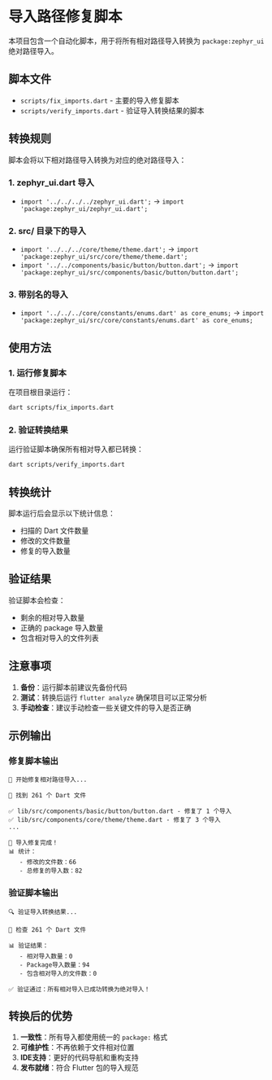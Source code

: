 # 导入路径修复脚本

本项目包含一个自动化脚本，用于将所有相对路径导入转换为 `package:zephyr_ui` 绝对路径导入。

## 脚本文件

- `scripts/fix_imports.dart` - 主要的导入修复脚本
- `scripts/verify_imports.dart` - 验证导入转换结果的脚本

## 转换规则

脚本会将以下相对路径导入转换为对应的绝对路径导入：

### 1. zephyr_ui.dart 导入
- `import '../../../../zephyr_ui.dart';` → `import 'package:zephyr_ui/zephyr_ui.dart';`

### 2. src/ 目录下的导入
- `import '../../../core/theme/theme.dart';` → `import 'package:zephyr_ui/src/core/theme/theme.dart';`
- `import '../../components/basic/button/button.dart';` → `import 'package:zephyr_ui/src/components/basic/button/button.dart';`

### 3. 带别名的导入
- `import '../../../core/constants/enums.dart' as core_enums;` → `import 'package:zephyr_ui/src/core/constants/enums.dart' as core_enums;`

## 使用方法

### 1. 运行修复脚本
在项目根目录运行：
```bash
dart scripts/fix_imports.dart
```

### 2. 验证转换结果
运行验证脚本确保所有相对导入都已转换：
```bash
dart scripts/verify_imports.dart
```

## 转换统计

脚本运行后会显示以下统计信息：
- 扫描的 Dart 文件数量
- 修改的文件数量
- 修复的导入数量

## 验证结果

验证脚本会检查：
- 剩余的相对导入数量
- 正确的 package 导入数量
- 包含相对导入的文件列表

## 注意事项

1. **备份**：运行脚本前建议先备份代码
2. **测试**：转换后运行 `flutter analyze` 确保项目可以正常分析
3. **手动检查**：建议手动检查一些关键文件的导入是否正确

## 示例输出

### 修复脚本输出
```
🔧 开始修复相对路径导入...

📁 找到 261 个 Dart 文件

✅ lib/src/components/basic/button/button.dart - 修复了 1 个导入
✅ lib/src/components/core/theme/theme.dart - 修复了 3 个导入
...

🎉 导入修复完成！
📊 统计：
   - 修改的文件数：66
   - 总修复的导入数：82
```

### 验证脚本输出
```
🔍 验证导入转换结果...

📁 检查 261 个 Dart 文件

📊 验证结果：
   - 相对导入数量：0
   - Package导入数量：94
   - 包含相对导入的文件数：0

✅ 验证通过：所有相对导入已成功转换为绝对导入！
```

## 转换后的优势

1. **一致性**：所有导入都使用统一的 `package:` 格式
2. **可维护性**：不再依赖于文件相对位置
3. **IDE支持**：更好的代码导航和重构支持
4. **发布就绪**：符合 Flutter 包的导入规范